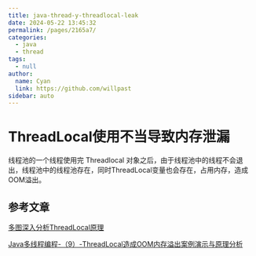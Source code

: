 ```yaml
---
title: java-thread-y-threadlocal-leak
date: 2024-05-22 13:45:32
permalink: /pages/2165a7/
categories: 
  - java
  - thread
tags: 
  - null
author: 
  name: Cyan
  link: https://github.com/willpast
sidebar: auto
---
```

# ThreadLocal使用不当导致内存泄漏

线程池的一个线程使用完 Threadlocal 对象之后，由于线程池中的线程不会退出，线程池中的线程池存在，同时ThreadLocal变量也会存在，占用内存，造成OOM溢出。

## 参考文章

[多图深入分析ThreadLocal原理](https://blog.csdn.net/xlgen157387/article/details/78297568)

[Java多线程编程-（9）-ThreadLocal造成OOM内存溢出案例演示与原理分析](https://blog.csdn.net/xlgen157387/article/details/78298840)

